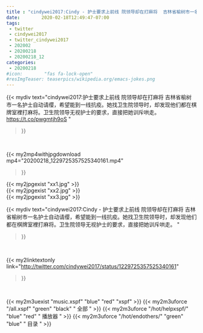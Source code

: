 ```yaml
---
title : "cindywei2017:Cindy - 护士要求上前线 院领导却在打麻将  吉林省榆树市一名护士自动请缨，希望能到一线抗疫。她找卫生院领导时，却发现他们都在棋牌室裡打麻将。卫生院领导无视护士的要求，直接把她训斥哄走。 "
date:        2020-02-18T12:49:47-07:00
tags:
 - twitter
 - cindywei2017
 - twitter_cindywei2017
 - 202002
 - 20200218
 - 20200218_12
categories:
 - 20200218
#icon:        "fas fa-lock-open"
#resImgTeaser: teaserpics/wikipedia.org/emacs-jokes.png
---
```


{{< mydiv text="cindywei2017:护士要求上前线 院领导却在打麻将  吉林省榆树市一名护士自动请缨，希望能到一线抗疫。她找卫生院领导时，却发现他们都在棋牌室裡打麻将。卫生院领导无视护士的要求，直接把她训斥哄走。  https://t.co/pwgmtjh9oS "
>}}
<br>


{{< my2mp4withjpgdownload mp4="20200218_1229725357525340161.mp4"
>}}

{{< my2jpgexist "xx1.jpg" >}}<br>
{{< my2jpgexist "xx2.jpg" >}}<br>
{{< my2jpgexist "xx3.jpg" >}}<br>



{{< mydiv text="cindywei2017:Cindy - 护士要求上前线 院领导却在打麻将  吉林省榆树市一名护士自动请缨，希望能到一线抗疫。她找卫生院领导时，却发现他们都在棋牌室裡打麻将。卫生院领导无视护士的要求，直接把她训斥哄走。 "
>}}
<br>

{{< my2linktextonly link="http://twitter.com/cindywei2017/status/1229725357525340161"
>}}


<br>

{{< my2m3uexist "music.xspf"        "blue"   "red"    "xspf" >}} {{< my2m3uforce "/all.xspf"         "green"  "black"  " 全部 " >}} {{< my2m3uforce "/hot/helpxspf/"    "blue"   "red"    " 播放器 " >}} {{< my2m3uforce "/hot/endothers/"   "green"  "blue"   " 目录 " >}} 
